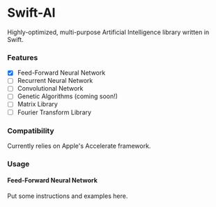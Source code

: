 # Swift-AI
Highly-optimized, multi-purpose Artificial Intelligence library written in Swift.

### Features
- [x] Feed-Forward Neural Network
- [ ] Recurrent Neural Network
- [ ] Convolutional Network
- [ ] Genetic Algorithms (coming soon!)
- [ ] Matrix Library
- [ ] Fourier Transform Library

### Compatibility
Currently relies on Apple's Accelerate framework.

### Usage
#### Feed-Forward Neural Network
Put some instructions and examples here.

